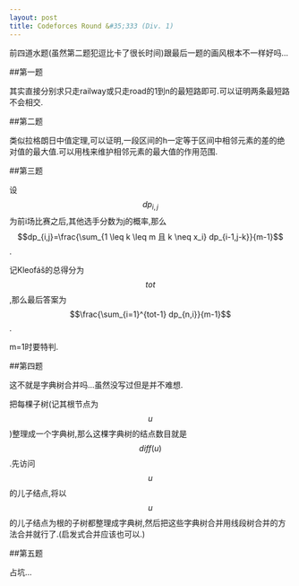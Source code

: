 ```yaml
---
layout: post
title: Codeforces Round &#35;333 (Div. 1)
---
```


前四道水题(虽然第二题犯逗比卡了很长时间)跟最后一题的画风根本不一样好吗...

##第一题

其实直接分别求只走railway或只走road的1到n的最短路即可.可以证明两条最短路不会相交.

##第二题

类似拉格朗日中值定理,可以证明,一段区间的h一定等于区间中相邻元素的差的绝对值的最大值.可以用栈来维护相邻元素的最大值的作用范围.

##第三题

设$$dp_{i,j}$$为前i场比赛之后,其他选手分数为j的概率,那么$$dp_{i,j}=\frac{\sum_{1 \leq k \leq m 且 k \neq x_i} dp_{i-1,j-k}}{m-1}$$.

记Kleofáš的总得分为$$tot$$,那么最后答案为$$\frac{\sum_{i=1}^{tot-1} dp_{n,i}}{m-1}$$.

m=1时要特判.

##第四题

这不就是字典树合并吗...虽然没写过但是并不难想.

把每棵子树(记其根节点为$$u$$)整理成一个字典树,那么这棵字典树的结点数目就是$$diff(u)$$.先访问$$u$$的儿子结点,将以$$u$$的儿子结点为根的子树都整理成字典树,然后把这些字典树合并用线段树合并的方法合并就行了.(启发式合并应该也可以.)

##第五题

占坑...
